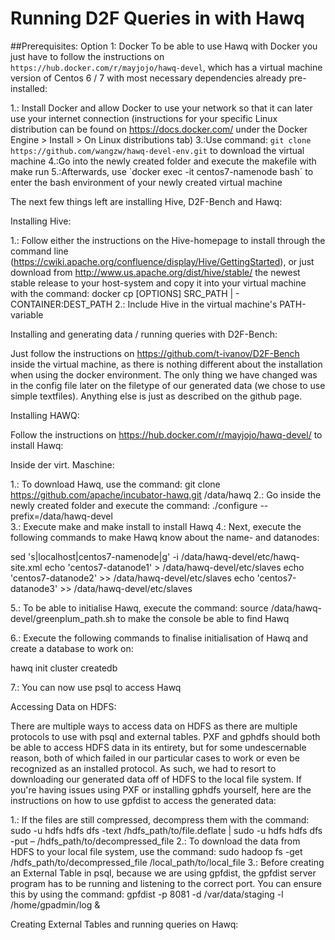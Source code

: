 # Running D2F Queries in with Hawq
##Prerequisites:
Option 1: Docker
To be able to use Hawq with Docker you just have to follow the instructions on `https://hub.docker.com/r/mayjojo/hawq-devel`, which has a virtual machine version of Centos 6 / 7 with most necessary dependencies already pre-installed:

1.: Install Docker and allow Docker to use your network so that it can later use your internet connection (instructions for your specific Linux distribution can be found on https://docs.docker.com/ under the Docker Engine > Install > On Linux distributions tab)
3.:Use command: `git clone https://github.com/wangzw/hawq-devel-env.git` to download the virtual machine
4.:Go into the newly created folder and execute the makefile with make run
5.:Afterwards, use `docker exec -it centos7-namenode bash´ to enter the bash environment of your newly created virtual machine

The next few things left are installing Hive, D2F-Bench and Hawq:

Installing Hive:

1.: Follow either the instructions on the Hive-homepage to install through the command line (https://cwiki.apache.org/confluence/display/Hive/GettingStarted), or just download from http://www.us.apache.org/dist/hive/stable/ the newest stable release to your host-system and copy it into your virtual machine with the command:  docker cp [OPTIONS] SRC_PATH | - CONTAINER:DEST_PATH 
2.: Include Hive in the virtual machine's PATH-variable


Installing and generating data / running queries with D2F-Bench: 

Just follow the instructions on https://github.com/t-ivanov/D2F-Bench inside the virtual machine, as there is nothing different about the installation when using the docker environment. The only thing we have changed was in the config file later on the filetype of our generated data (we chose to use simple textfiles). Anything else is just as described on the github page.


Installing HAWQ:

Follow the instructions on https://hub.docker.com/r/mayjojo/hawq-devel/ to install Hawq:

Inside der virt. Maschine:

1.: To download Hawq, use the command: git clone https://github.com/apache/incubator-hawq.git /data/hawq
2.: Go inside the newly created folder and execute the command: ./configure --prefix=/data/hawq-devel  
3.: Execute make and make install to install Hawq 
4.: Next, execute the following commands to make Hawq know about the name- and datanodes:

sed 's|localhost|centos7-namenode|g' -i /data/hawq-devel/etc/hawq-site.xml
echo 'centos7-datanode1' > /data/hawq-devel/etc/slaves
echo 'centos7-datanode2' >> /data/hawq-devel/etc/slaves
echo 'centos7-datanode3' >> /data/hawq-devel/etc/slaves 

5.: To be able to initialise Hawq, execute the command: source /data/hawq-devel/greenplum_path.sh      to make the console be able to find Hawq

6.: Execute the following commands to finalise initialisation of Hawq and create a database to work on: 

hawq init cluster 
createdb 

7.: You can now use psql to access Hawq 

Accessing Data on HDFS:

There are multiple ways to access data on HDFS as there are multiple protocols to use with psql and external tables. PXF and gphdfs should both be able to access HDFS data in its entirety, but for some undescernable reason, both of which failed in our particular cases to work or even be recognized as an installed protocol. As such, we had to resort to downloading our generated data off of HDFS to the local file system. If you're having issues using PXF or installing gphdfs yourself, here are the instructions on how to use gpfdist to access the generated data:

1.: If the files are still compressed, decompress  them with the command: sudo -u hdfs hdfs dfs -text /hdfs_path/to/file.deflate | sudo -u hdfs hdfs dfs -put – /hdfs_path/to/decompressed_file
2.: To download the data from HDFS to your local file system, use the command: sudo hadoop fs -get /hdfs_path/to/decompressed_file /local_path/to/local_file
3.: Before creating an External Table in psql, because we are using gpfdist, the gpfdist server program has to be running and listening to the correct port. You can ensure this by using the command: gpfdist -p 8081 -d /var/data/staging -l /home/gpadmin/log &


Creating External Tables and running queries on Hawq:
